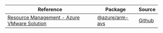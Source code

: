 | Reference | Package | Source |
|---|---|---|
|[Resource Management - Azure VMware Solution](arm-avs-readme.md)|[@azure/arm-avs](https://www.npmjs.com/package/@azure/arm-avs)|[Github](https://github.com/Azure/azure-sdk-for-js/blob/main/sdk/avs/arm-avs)|
